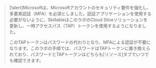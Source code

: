 >[!alert]Microsoftは、Microsoftアカウントのセキュリティ要件を強化し、多要素認証（MFA）を必須としました。認証アプリケーションを使用する必要がないように、SkillableはこのラボのCloud Sliceソリューションを更新し、一時アクセスパス（TAP）トークンを使用するようになりました。
>
>このTAPトークンはパスワードの代わりとなり、MFAによる認証が不要になります。このラボの手順では、パスワードはTAPトークンに置き換えられており、パスワードとTAPトークンはどちらも[リソース]タブでいつでも確認できます。
